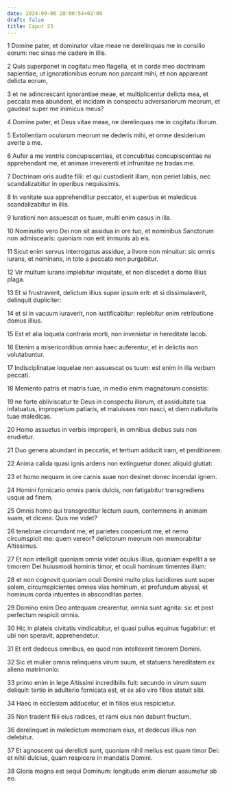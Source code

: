 ```yaml
---
date: 2024-09-06 20:00:54+02:00
draft: false
title: Caput 23
---
```





1 Domine pater, et dominator vitae meae ne derelinquas me in consilio eorum: nec sinas me cadere in illis.

2 Quis superponet in cogitatu meo flagella, et in corde meo doctrinam sapientiae, ut ignorationibus eorum non parcant mihi, et non appareant delicta eorum,

3 et ne adincrescant ignorantiae meae, et multiplicentur delicta mea, et peccata mea abundent, et incidam in conspectu adversariorum meorum, et gaudeat super me inimicus meus?

4 Domine pater, et Deus vitae meae, ne derelinquas me in cogitatu illorum.

5 Extollentiam oculorum meorum ne dederis mihi, et omne desiderium averte a me.

6 Aufer a me ventris concupiscentias, et concubitus concupiscentiae ne apprehendant me, et animae irreverenti et infrunitae ne tradas me.

7 Doctrinam oris audite filii: et qui custodierit illam, non periet labiis, nec scandalizabitur in operibus nequissimis.

8 In vanitate sua apprehenditur peccator, et superbus et maledicus scandalizabitur in illis.

9 Iurationi non assuescat os tuum, multi enim casus in illa.

10 Nominatio vero Dei non sit assidua in ore tuo, et nominibus Sanctorum non admiscearis: quoniam non erit immunis ab eis.

11 Sicut enim servus interrogatus assidue, a livore non minuitur: sic omnis iurans, et nominans, in toto a peccato non purgabitur.

12 Vir multum iurans implebitur iniquitate, et non discedet a domo illius plaga.

13 Et si frustraverit, delictum illius super ipsum erit: et si dissimulaverit, delinquit dupliciter:

14 et si in vacuum iuraverit, non iustificabitur: replebitur enim retributione domus illius.

15 Est et alia loquela contraria morti, non inveniatur in hereditate Iacob.

16 Etenim a misericordibus omnia haec auferentur, et in delictis non volutabuntur.

17 Indisciplinatae loquelae non assuescat os tuum: est enim in illa verbum peccati.

18 Memento patris et matris tuae, in medio enim magnatorum consistis:

19 ne forte obliviscatur te Deus in conspectu illorum, et assiduitate tua infatuatus, improperium patiaris, et maluisses non nasci, et diem nativitatis tuae maledicas.

20 Homo assuetus in verbis improperii, in omnibus diebus suis non erudietur.

21 Duo genera abundant in peccatis, et tertium adducit iram, et perditionem.

22 Anima calida quasi ignis ardens non extinguetur donec aliquid glutiat:

23 et homo nequam in ore carnis suae non desinet donec incendat ignem.

24 Homini fornicario omnis panis dulcis, non fatigabitur transgrediens usque ad finem.

25 Omnis homo qui transgreditur lectum suum, contemnens in animam suam, et dicens: Quis me videt?

26 tenebrae circumdant me, et parietes cooperiunt me, et nemo circumspicit me: quem vereor? delictorum meorum non memorabitur Altissimus.

27 Et non intelligit quoniam omnia videt oculus illius, quoniam expellit a se timorem Dei huiusmodi hominis timor, et oculi hominum timentes illum:

28 et non cognovit quoniam oculi Domini multo plus lucidiores sunt super solem, circumspicientes omnes vias hominum, et profundum abyssi, et hominum corda intuentes in absconditas partes.

29 Domino enim Deo antequam crearentur, omnia sunt agnita: sic et post perfectum respicit omnia.

30 Hic in plateis civitatis vindicabitur, et quasi pullus equinus fugabitur: et ubi non speravit, apprehendetur.

31 Et erit dedecus omnibus, eo quod non intellexerit timorem Domini.

32 Sic et mulier omnis relinquens virum suum, et statuens hereditatem ex alieno matrimonio:

33 primo enim in lege Altissimi incredibilis fuit: secundo in virum suum deliquit: tertio in adulterio fornicata est, et ex alio viro filios statuit sibi.

34 Haec in ecclesiam adducetur, et in filios eius respicietur.

35 Non tradent filii eius radices, et rami eius non dabunt fructum.

36 derelinquet in maledictum memoriam eius, et dedecus illius non delebitur.

37 Et agnoscent qui derelicti sunt, quoniam nihil melius est quam timor Dei: et nihil dulcius, quam respicere in mandatis Domini.

38 Gloria magna est sequi Dominum: longitudo enim dierum assumetur ab eo.

